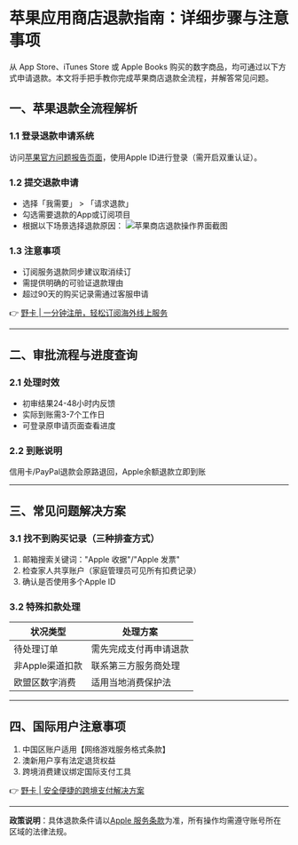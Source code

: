 # 苹果应用商店退款指南：详细步骤与注意事项

从 App Store、iTunes Store 或 Apple Books 购买的数字商品，均可通过以下方式申请退款。本文将手把手教你完成苹果商店退款全流程，并解答常见问题。

## 一、苹果退款全流程解析

### 1.1 登录退款申请系统
访问[苹果官方问题报告页面](https://bbtdd.com/yeka)，使用Apple ID进行登录（需开启双重认证）。

### 1.2 提交退款申请
- 选择「我需要」 > 「请求退款」
- 勾选需要退款的App或订阅项目
- 根据以下场景选择退款原因：
  ![苹果商店退款操作界面截图](https://bbtdd.com/wp-content/uploads/img/246485339.webp)

### 1.3 注意事项
- 订阅服务退款同步建议取消续订
- 需提供明确的可验证退款理由
- 超过90天的购买记录需通过客服申请

👉 [野卡 | 一分钟注册，轻松订阅海外线上服务](https://bbtdd.com/yeka)

---

## 二、审批流程与进度查询

### 2.1 处理时效
- 初审结果24-48小时内反馈
- 实际到账需3-7个工作日
- 可登录原申请页面查看进度

### 2.2 到账说明
信用卡/PayPal退款会原路退回，Apple余额退款立即到账

---

## 三、常见问题解决方案

### 3.1 找不到购买记录（三种排查方式）
1. 邮箱搜索关键词："Apple 收据"/"Apple 发票"
2. 检查家人共享账户（家庭管理员可见所有扣费记录）
3. 确认是否使用多个Apple ID

### 3.2 特殊扣款处理
| 状况类型 | 处理方案 |
|---------|---------|
| 待处理订单 | 需先完成支付再申请退款 |
| 非Apple渠道扣款 | 联系第三方服务商处理 |
| 欧盟区数字消费 | 适用当地消费保护法 |

---

## 四、国际用户注意事项
1. 中国区账户适用【网络游戏服务格式条款】
2. 澳新用户享有法定退货权益
3. 跨境消费建议绑定国际支付工具

👉 [野卡 | 安全便捷的跨境支付解决方案](https://bbtdd.com/yeka)

---

**政策说明**：具体退款条件请以[Apple 服务条款](https://www.apple.com.cn/legal/internet-services/itunes/)为准，所有操作均需遵守账号所在区域的法律法规。